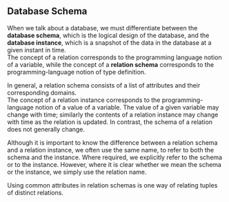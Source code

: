 ## Database Schema
When we talk about a database, we must differentiate between the **database schema**, which is the logical design of the database, and the **database instance**, which is a snapshot of the data in the database at a given instant in time.  
The concept of a relation corresponds to the programming language notion of a variable, while the concept of a **relation schema** corresponds to the programming-language notion of type definition.  

In general, a relation schema consists of a list of attributes and their corresponding domains.  
The concept of a relation instance corresponds to the programming-language notion of a value of a variable. The value of a given variable may change with time; similarly the contents of a relation instance may change with time as the relation is updated. In contrast, the schema of a relation does not generally change.  

Although it is important to know the difference between a relation schema and a relation instance, we often use the same name, to refer to both the schema and the instance. Where required, we explicitly refer to the schema or to the instance. However, where it is clear whether we mean the schema or the instance, we simply use the relation name.  

Using common attributes in relation schemas is one way of relating tuples of distinct relations.
